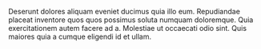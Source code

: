 Deserunt dolores aliquam eveniet ducimus quia illo eum.
Repudiandae placeat inventore quos quos possimus soluta numquam doloremque.
Quia exercitationem autem facere ad a.
Molestiae ut occaecati odio sint.
Quis maiores quia a cumque eligendi id et ullam.